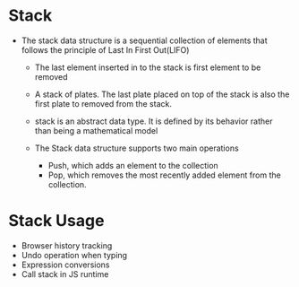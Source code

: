 # Stack
* The stack data structure is a sequential collection of elements that follows the principle of Last In First Out(LIFO)

   * The last element inserted in to the stack is first element to be removed

   * A stack of plates. The last plate placed on top of the stack is also the first plate to removed from the stack.

   * stack is an abstract data type. It is defined by its behavior rather than being a mathematical model

   * The Stack data structure supports two main operations

      * Push, which adds an element to the collection
      * Pop, which removes the most recently added element from the collection.

# Stack Usage
   * Browser history tracking
   * Undo operation when typing
   * Expression conversions
   * Call stack in JS runtime
